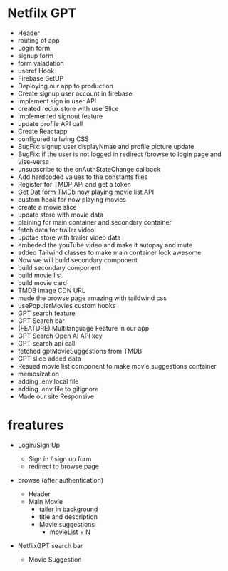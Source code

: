 # Netfilx GPT

- Header
- routing of app
- Login form
- signup form
- form valadation
- useref Hook
- Firebase SetUP
- Deploying our app to production
- Create signup user account in firebase
- implement sign in user API
- created redux store with userSlice
- Implemented signout feature
- update profile API call
- Create Reactapp
- configured tailwing CSS
- BugFix: signup user displayNmae and profile picture update
- BugFix: if the user is not logged in redirect /browse to login page and vise-versa
- unsubscribe to the onAuthStateChange callback
- Add hardcoded values to the constants files
- Register for TMDP APi and get a token
- Get Dat form TMDb now playing movie list API
- custom hook for now playing movies
- create a movie slice
- update store with movie data
- plaining for main container and secondary container
- fetch data for trailer video
- updtae store with trailer video data
- embeded the youTube video and make it autopay and mute
- added Tailwind classes to make main container look awesome
- Now we will build secondary component
- build secondary component
- build movie list
- build movie card
- TMDB image CDN URL
- made the browse page amazing with taildwind css
- usePopularMovies custom hooks
- GPT search feature
- GPT Search bar
- (FEATURE) Multilanguage Feature in our app
- GPT Search Open AI API key
- GPT search api call
- fetched gptMovieSuggestions from TMDB
- GPT slice added data
- Resued movie list component to make movie suggestions container
- memosization
- adding .env.local file
- adding .env file to gitignore
- Made our site Responsive

# freatures

- Login/Sign Up

  - Sign in / sign up form
  - redirect to browse page

- browse (after authentication)

  - Header
  - Main Movie
    - tailer in background
    - title and description
    - Movie suggestions
      - movieList + N

- NetflixGPT
  search bar
  - Movie Suggestion
